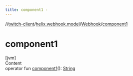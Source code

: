 ```yaml
---
title: component1 -
---
```

//[twitch-client](../../index.md)/[helix.webhook.model](../index.md)/[Webhook](index.md)/[component1](component1.md)



# component1  
[jvm]  
Content  
operator fun [component1](component1.md)(): [String](https://kotlinlang.org/api/latest/jvm/stdlib/kotlin/-string/index.html)  




